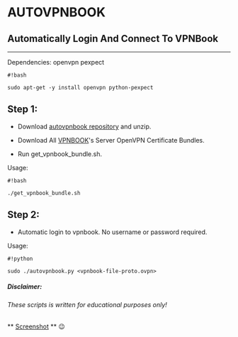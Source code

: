 # AUTOVPNBOOK #
## Automatically Login And Connect To VPNBook ##
***



Dependencies:
openvpn pexpect
```
#!bash

sudo apt-get -y install openvpn python-pexpect
```


## Step 1: ##
* Download [autovpnbook repository](https://bitbucket.org/ruped24/autovpnbook/get/6805ca3e1ca2.zip) and unzip.

* Download All [VPNBOOK](https://www.vpnbook.com/freevpn)'s Server OpenVPN Certificate Bundles.
 
* Run get_vpnbook_bundle.sh.
 


Usage: 
```
#!bash

./get_vpnbook_bundle.sh
```


## Step 2: ##
* Automatic login to vpnbook. No username or password required.



Usage: 
```
#!python

sudo ./autovpnbook.py <vpnbook-file-proto.ovpn>
```

##### Disclaimer: ######

###### These scripts is written for educational purposes only!

** [Screenshot](https://drive.google.com/open?id=0B79r4wTVj-CZMlBhTnRwTUxUdDA) ** :wink: